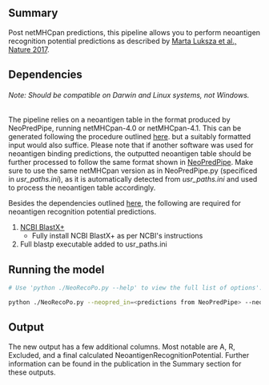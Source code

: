 ## Summary

Post netMHCpan predictions, this pipeline allows you to perform neoantigen recognition potential predictions as described by [Marta Luksza et al., Nature 2017](https://www.nature.com/articles/nature24473).

## Dependencies
###### Note: Should be compatible on Darwin and Linux systems, not Windows.

The pipeline relies on a neoantigen table in the format produced by NeoPredPipe, running netMHCpan-4.0 or netMHCpan-4.1.
This can be generated following the procedure outlined [here](README.md). but a suitably formatted input would also suffice. Please note that if another software was used for neoantigen binding predictions, the outputted neoantigen table should be further processed to follow the same format shown in [NeoPredPipe](README.md).
Make sure to use the same netMHCpan version as in NeoPredPipe.py (specificed in _usr_paths.ini_), as it is automatically detected from _usr_paths.ini_ and used to process the neoantigen table accordingly.

Besides the dependencies outlined [here](README.md), the following are required for neoantigen recognition potential predictions.

1. [NCBI BlastX+](https://blast.ncbi.nlm.nih.gov/Blast.cgi?CMD=Web&PAGE_TYPE=BlastDocs&DOC_TYPE=Download)
   - Fully install NCBI BlastX+ as per NCBI's instructions
2. Full blastp executable added to usr_paths.ini

## Running the model
```bash
# Use 'python ./NeoRecoPo.py --help' to view the full list of options'. 

python ./NeoRecoPo.py --neopred_in=<predictions from NeoPredPipe> --neoreco_out=<output.txt> --fastas=<directory of fasta files for samples created in previous step>
```

## Output

The new output has a few additional columns. Most notable are A, R, Excluded, and a final calculated NeoantigenRecognitionPotential. Further information can be found in the publication in the Summary section for these outputs.
